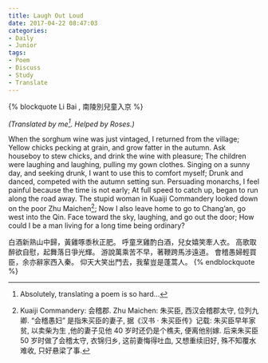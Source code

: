 ```yaml
---
title: Laugh Out Loud
date: 2017-04-22 08:47:03
categories:
- Daily
- Junior
tags:
- Poem
- Discuss
- Study
- Translate
---
```


{% blockquote Li Bai , 南陵別兒童入京 %}

*(Translated by me[^1]. Helped by Roses.)*

When the sorghum wine was just vintaged, I returned from the village;
Yellow chicks pecking at grain, and grow fatter in the autumn.
Ask houseboy to stew chicks, and drink the wine with pleasure;
The children were laughing and laughing, pulling my gown clothes.
Singing on a sunny day, and seeking drunk, I want to use this to comfort myself;
Drunk and danced, competed with the autumn setting sun.
Persuading monarchs, I feel painful because the time is not early;
At full speed to catch up, began to run along the road away.
The stupid woman in Kuaiji Commandery looked down on the poor Zhu Maichen[^2];
Now I also leave home to go to Chang’an, go west into the Qin.
Face toward the sky, laughing, and go out the door;
How could I be a man living for a long time being ordinary?

白酒新熟山中歸，黃雞啄黍秋正肥。
呼童烹雞酌白酒，兒女嬉笑牽人衣。
高歌取醉欲自慰，起舞落日爭光輝。
游說萬乘苦不早，著鞭跨馬涉遠道。
會稽愚婦輕買臣，余亦辭家西入秦。
仰天大笑出門去，我輩豈是蓬蒿人。
{% endblockquote %}

[^1]: Absolutely, translating a poem is so hard...
[^2]: Kuaiji Commandery: 会稽郡. Zhu Maichen: 朱买臣, 西汉会稽郡太守, 位列九卿.  “会稽愚妇” 是指朱买臣的妻子, 据《汉书 · 朱买臣传》记载: 朱买臣早年家贫, 以卖柴为生 ,他的妻子见他 40 岁时还仍是个樵夫, 便离他别嫁. 后来朱买臣 50 岁时做了会稽太守, 衣锦归乡, 这前妻悔得吐血, 又想重续旧好, 殊不知覆水难收, 只好悬梁了事.